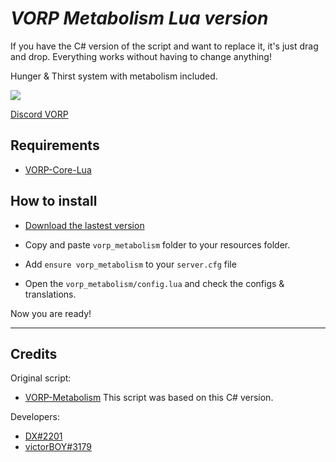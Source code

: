 # ***VORP Metabolism Lua version***

If you have the C# version of the script and want to replace it, it's just drag and drop. Everything works without having to change anything!

Hunger & Thirst system with metabolism included.

![](https://i.gyazo.com/68e7686bc5b72f1d4a20da7711b2dbe5.png)

[Discord VORP](https://discord.gg/23MPbQ6)

## Requirements
- [VORP-Core-Lua](https://github.com/VORPCORE/vorp-core-lua)

## How to install
* [Download the lastest version](https://github.com/DX-BR/vorp_metabolism-lua)

* Copy and paste ```vorp_metabolism``` folder to your resources folder.
* Add ```ensure vorp_metabolism``` to your ```server.cfg``` file
* Open the `vorp_metabolism/config.lua` and check the configs & translations.

Now you are ready!

---
## Credits

Original script:
 - [VORP-Metabolism](https://github.com/VORPCORE/VORP-Metabolism) This script was based on this C# version.

Developers:
 - [DX#2201](https://github.com/DX-BR)
 - [victorBOY#3179](https://github.com/vWernay)

